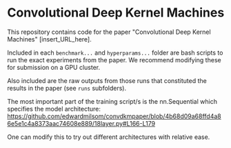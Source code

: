 # Convolutional Deep Kernel Machines
This repository contains code for the paper "Convolutional Deep Kernel Machines" [insert_URL_here].

Included in each `benchmark...` and `hyperparams...` folder are bash scripts to run the exact experiments from the paper. We recommend modifying these for submission on a GPU cluster.

Also included are the raw outputs from those runs that constituted the results in the paper (see `runs` subfolders).

The most important part of the training script/s is the nn.Sequential which specifies the model architecture:
https://github.com/edwardmilsom/convdkmpaper/blob/4b68d09a68ffd4a86e5e1c4a8373aac74608e889/18layer.py#L166-L179

One can modify this to try out different architectures with relative ease.
